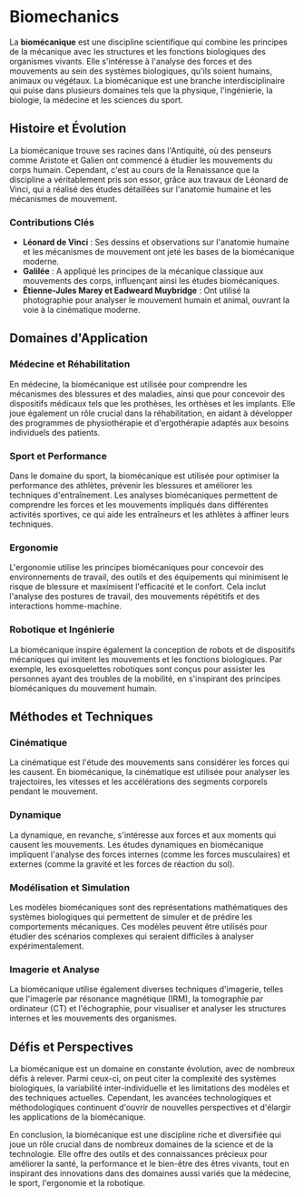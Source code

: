 # Biomechanics

La **biomécanique** est une discipline scientifique qui combine les principes de la mécanique avec les structures et les fonctions biologiques des organismes vivants. Elle s'intéresse à l'analyse des forces et des mouvements au sein des systèmes biologiques, qu'ils soient humains, animaux ou végétaux. La biomécanique est une branche interdisciplinaire qui puise dans plusieurs domaines tels que la physique, l'ingénierie, la biologie, la médecine et les sciences du sport.

## Histoire et Évolution

La biomécanique trouve ses racines dans l'Antiquité, où des penseurs comme Aristote et Galien ont commencé à étudier les mouvements du corps humain. Cependant, c'est au cours de la Renaissance que la discipline a véritablement pris son essor, grâce aux travaux de Léonard de Vinci, qui a réalisé des études détaillées sur l'anatomie humaine et les mécanismes de mouvement.

### Contributions Clés

- **Léonard de Vinci** : Ses dessins et observations sur l'anatomie humaine et les mécanismes de mouvement ont jeté les bases de la biomécanique moderne.
- **Galilée** : A appliqué les principes de la mécanique classique aux mouvements des corps, influençant ainsi les études biomécaniques.
- **Étienne-Jules Marey et Eadweard Muybridge** : Ont utilisé la photographie pour analyser le mouvement humain et animal, ouvrant la voie à la cinématique moderne.

## Domaines d'Application

### Médecine et Réhabilitation

En médecine, la biomécanique est utilisée pour comprendre les mécanismes des blessures et des maladies, ainsi que pour concevoir des dispositifs médicaux tels que les prothèses, les orthèses et les implants. Elle joue également un rôle crucial dans la réhabilitation, en aidant à développer des programmes de physiothérapie et d'ergothérapie adaptés aux besoins individuels des patients.

### Sport et Performance

Dans le domaine du sport, la biomécanique est utilisée pour optimiser la performance des athlètes, prévenir les blessures et améliorer les techniques d'entraînement. Les analyses biomécaniques permettent de comprendre les forces et les mouvements impliqués dans différentes activités sportives, ce qui aide les entraîneurs et les athlètes à affiner leurs techniques.

### Ergonomie

L'ergonomie utilise les principes biomécaniques pour concevoir des environnements de travail, des outils et des équipements qui minimisent le risque de blessure et maximisent l'efficacité et le confort. Cela inclut l'analyse des postures de travail, des mouvements répétitifs et des interactions homme-machine.

### Robotique et Ingénierie

La biomécanique inspire également la conception de robots et de dispositifs mécaniques qui imitent les mouvements et les fonctions biologiques. Par exemple, les exosquelettes robotiques sont conçus pour assister les personnes ayant des troubles de la mobilité, en s'inspirant des principes biomécaniques du mouvement humain.

## Méthodes et Techniques

### Cinématique

La cinématique est l'étude des mouvements sans considérer les forces qui les causent. En biomécanique, la cinématique est utilisée pour analyser les trajectoires, les vitesses et les accélérations des segments corporels pendant le mouvement.

### Dynamique

La dynamique, en revanche, s'intéresse aux forces et aux moments qui causent les mouvements. Les études dynamiques en biomécanique impliquent l'analyse des forces internes (comme les forces musculaires) et externes (comme la gravité et les forces de réaction du sol).

### Modélisation et Simulation

Les modèles biomécaniques sont des représentations mathématiques des systèmes biologiques qui permettent de simuler et de prédire les comportements mécaniques. Ces modèles peuvent être utilisés pour étudier des scénarios complexes qui seraient difficiles à analyser expérimentalement.

### Imagerie et Analyse

La biomécanique utilise également diverses techniques d'imagerie, telles que l'imagerie par résonance magnétique (IRM), la tomographie par ordinateur (CT) et l'échographie, pour visualiser et analyser les structures internes et les mouvements des organismes.

## Défis et Perspectives

La biomécanique est un domaine en constante évolution, avec de nombreux défis à relever. Parmi ceux-ci, on peut citer la complexité des systèmes biologiques, la variabilité inter-individuelle et les limitations des modèles et des techniques actuelles. Cependant, les avancées technologiques et méthodologiques continuent d'ouvrir de nouvelles perspectives et d'élargir les applications de la biomécanique.

En conclusion, la biomécanique est une discipline riche et diversifiée qui joue un rôle crucial dans de nombreux domaines de la science et de la technologie. Elle offre des outils et des connaissances précieux pour améliorer la santé, la performance et le bien-être des êtres vivants, tout en inspirant des innovations dans des domaines aussi variés que la médecine, le sport, l'ergonomie et la robotique.